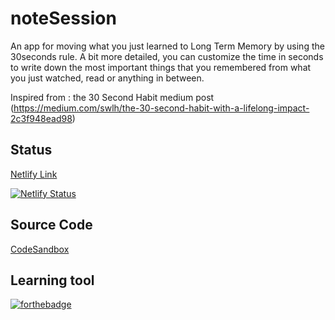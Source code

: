 # noteSession

An app for moving what you just learned to Long Term Memory by using the 30seconds rule. A bit more detailed, you can customize the time in seconds to write down the most important things that you remembered from what you just watched, read or anything in between.

Inspired from : the 30 Second Habit medium post (https://medium.com/swlh/the-30-second-habit-with-a-lifelong-impact-2c3f948ead98)

## Status
[Netlify Link](https://notesession.netlify.com/)

[![Netlify Status](https://api.netlify.com/api/v1/badges/07d7678c-06e9-40ae-a175-72303609a0d0/deploy-status)](https://app.netlify.com/sites/notesession/deploys)

## Source Code
[CodeSandbox](https://codesandbox.io/s/github/xkrromania/noteSession)

## Learning tool
[![forthebadge](https://forthebadge.com/images/badges/made-with-javascript.svg)](https://forthebadge.com)
